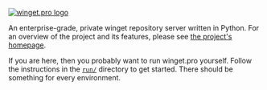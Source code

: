 [![winget.pro logo](https://github.com/omaha-consulting/winget.pro/assets/1076393/03a7a228-da4b-4dce-ac7a-c55e595a327d)](https://winget.pro)

An enterprise-grade, private winget repository server written in Python. For an
overview of the project and its features, please see
[the project's homepage](https://winget.pro).

If you are here, then you probably want to run winget.pro yourself. Follow the
instructions in the [`run/`](run) directory to get started. There should be
something for every environment.
